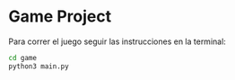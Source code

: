 # Game Project

Para correr el juego seguir las instrucciones en la terminal:

```sh
cd game
python3 main.py
```
